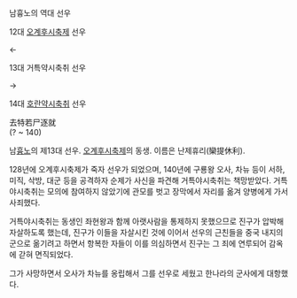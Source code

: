 남흉노의 역대 선우

12대 [오계후시축제](%EC%98%A4%EA%B3%84%ED%9B%84%EC%8B%9C%EC%B6%95%EC%A0%9C.md) 선우

←

13대 거특약시축취 선우

→

14대 [호란약시축취](%ED%98%B8%EB%9E%80%EC%95%BD%EC%8B%9C%EC%B6%95%EC%B7%A8.md) 선우

  
去特若尸逐就  
(? ~ 140)

남[흉노](%ED%9D%89%EB%85%B8.md)의 제13대 선우.
[오계후시축제](%EC%98%A4%EA%B3%84%ED%9B%84%EC%8B%9C%EC%B6%95%EC%A0%9C.md)의 동생.
이름은 난제휴리(欒提休利).

128년에 오계후시축제가 죽자 선우가 되었으며, 140년에 구룡왕 오사, 차뉴 등이 서하, 미직, 삭방, 대군 등을 공격하자 순제가 사신을
파견해 거특야시축취는 책망받았다. 거특야시축취는 모의에 참여하지 않았기에 관모를 벗고 장막에서 자리를 옮겨 양병에게 가서 사죄했다.

거특야시축취는 동생인 좌현왕과 함께 아랫사람을 통제하지 못했으므로 진구가 압박해 자살하도록 했는데, 진구가 이들을 자살시킨 것에 이어서
선우의 근친들을 중국 내지의 군으로 옮기려고 하면서 항복한 자들이 이를 의심하면서 진구는 그 죄에 연루되어 감옥에 갇혀 면직되었다.

그가 사망하면서 오사가 차뉴를 옹립해서 그를 선우로 세웠고 한나라의 군사에게 대항했다.

